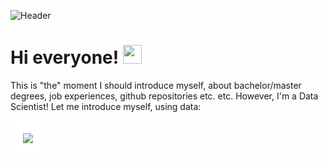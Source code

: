 ![Header](https://pbs.twimg.com/media/CqaI7iEWcAAimn6.jpg)

# Hi everyone! <img src="https://raw.githubusercontent.com/MartinHeinz/MartinHeinz/master/wave.gif" width="30px">
This is "the" moment I should introduce myself, about bachelor/master degrees, job experiences, github repositories etc. etc. However, I'm a Data Scientist! Let me introduce myself, using data:

<img src="https://render.githubusercontent.com/render/math?math=Alberto\_profile=Bachelor\_degree*X_{1}+Master\_degree*X_{2}+Job\_experience*X_{3}+GitHub\_repositories*X_{4}" style="background-color:white;padding:20px;">
